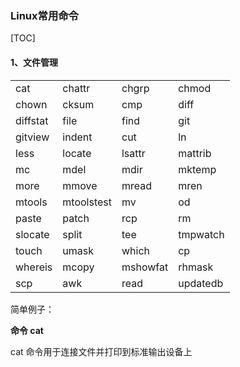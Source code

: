 ### Linux常用命令

[TOC]

#### 1、文件管理

|          |            |          |          |
| -------- | ---------- | -------- | -------- |
| cat      | chattr     | chgrp    | chmod    |
| chown    | cksum      | cmp      | diff     |
| diffstat | file       | find     | git      |
| gitview  | indent     | cut      | ln       |
| less     | locate     | lsattr   | mattrib  |
| mc       | mdel       | mdir     | mktemp   |
| more     | mmove      | mread    | mren     |
| mtools   | mtoolstest | mv       | od       |
| paste    | patch      | rcp      | rm       |
| slocate  | split      | tee      | tmpwatch |
| touch    | umask      | which    | cp       |
| whereis  | mcopy      | mshowfat | rhmask   |
| scp      | awk        | read     | updatedb |

简单例子：

 **命令 cat**

cat 命令用于连接文件并打印到标准输出设备上

```

```

